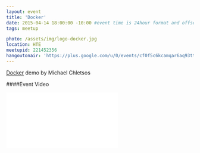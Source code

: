 ```yaml
---
layout: event 
title: 'Docker' 
date: 2015-04-14 18:00:00 -10:00 #event time is 24hour format and offset by timezone 
tags: meetup 

photo: /assets/img/logo-docker.jpg 
location: HTE 
meetupid: 221452356 
hangoutonair: 'https://plus.google.com/u/0/events/cf0f5c6kcamqar6aq93ttjqh1v4' 
---
```


[Docker](https://www.docker.com/) demo by Michael Chletsos

<!--
####Event Follow up 

 Presentation Links 
* [Link Label](http:linkurl.com) 
* [Link Label](http:linkurl.com)  -->

####Event Video 
<div class="embed-responsive embed-responsive-16by9">
<iframe class="embed-responsive-item" src="//www.youtube.com/embed/gnf0EUY0Ops" frameborder="0" allowfullscreen></iframe>
</div>
